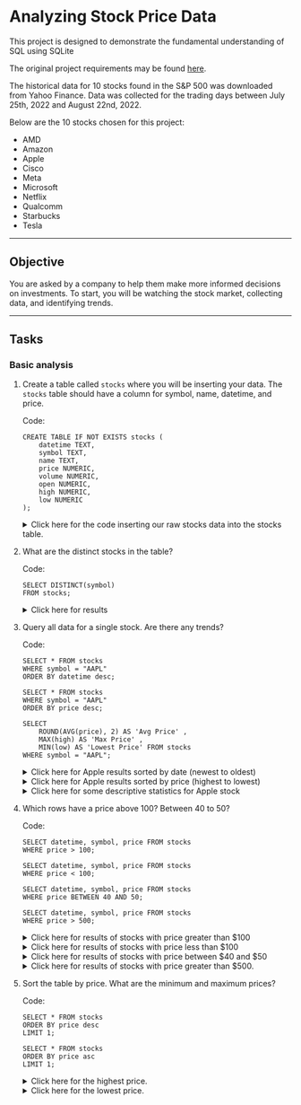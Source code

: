# Analyzing Stock Price Data #

This project is designed to demonstrate the fundamental understanding of SQL using SQLite

The original project requirements may be found [here](https://discuss.codecademy.com/t/data-science-independent-project-1-watching-the-stock-market/419943).

The historical data for 10 stocks found in the S&P 500 was downloaded from Yahoo Finance. Data was collected for the trading days between July 25th, 2022 and August 22nd, 2022.

Below are the 10 stocks chosen for this project:
* AMD
* Amazon
* Apple
* Cisco
* Meta
* Microsoft
* Netflix
* Qualcomm
* Starbucks
* Tesla
-------
## Objective ##

You are asked by a company to help them make more informed decisions on investments. To start, you will be watching the stock market, collecting data, and identifying trends.

-------
## Tasks ##
### Basic analysis ###
1. Create a table called `stocks` where you will be inserting your data. The `stocks` table should have a column for symbol, name, datetime, and price.

    Code: 
    ``` 
    CREATE TABLE IF NOT EXISTS stocks (
        datetime TEXT,
        symbol TEXT,
        name TEXT,
        price NUMERIC,
        volume NUMERIC,
        open NUMERIC,
        high NUMERIC,
        low NUMERIC
    );
    ```
    
    <details> <summary> Click here for the code inserting our raw stocks data into the stocks table.</summary> 
    <p>

    ```
    INSERT INTO stocks
    VALUES (
    '2022-08-22 00:00:00','AAPL','AAPL',167.57,69026810,169.69,169.86,167.14)
    ('2022-08-19 00:00:00','AAPL','AAPL',171.52,70346300,173.03,173.74,171.31),
    ('2022-08-18 00:00:00','AAPL','AAPL',174.15,62290080,173.75,174.9,173.12),
    ('2022-08-17 00:00:00','AAPL','AAPL',174.55,79542040,172.77,176.15,172.57),
    ('2022-08-16 00:00:00','AAPL','AAPL',173.03,56377050,172.78,173.71,171.66),
    ('2022-08-15 00:00:00','AAPL','AAPL',173.19,54091690,171.52,173.39,171.35),
    ('2022-08-12 00:00:00','AAPL','AAPL',172.1,68039380,169.82,172.17,169.4),
    ('2022-08-11 00:00:00','AAPL','AAPL',168.49,57149160,170.06,170.99,168.19),
    ('2022-08-10 00:00:00','AAPL','AAPL',169.24,70170540,167.68,169.34,166.9),
    ('2022-08-09 00:00:00','AAPL','AAPL',164.92,63135500,164.02,165.82,163.25),
    ('2022-08-08 00:00:00','AAPL','AAPL',164.87,60362340,166.37,167.81,164.2),
    ('2022-08-05 00:00:00','AAPL','AAPL',165.35,56696990,163.21,165.85,163),
    ('2022-08-04 00:00:00','AAPL','AAPL',165.81,55474140,166.01,167.19,164.43),
    ('2022-08-03 00:00:00','AAPL','AAPL',166.13,82507490,160.84,166.59,160.75),
    ('2022-08-02 00:00:00','AAPL','AAPL',160.01,59907030,160.1,162.41,159.63),
    ('2022-08-01 00:00:00','AAPL','AAPL',161.51,67829380,161.01,163.59,160.89),
    ('2022-07-29 00:00:00','AAPL','AAPL',162.51,101786900,161.24,163.63,159.5),
    ('2022-07-28 00:00:00','AAPL','AAPL',157.35,81378730,156.98,157.64,154.41),
    ('2022-07-27 00:00:00','AAPL','AAPL',156.79,78620690,152.58,157.33,152.16),
    ('2022-07-26 00:00:00','AAPL','AAPL',151.6,55138690,152.27,153.09,150.8),
    ('2022-07-25 00:00:00','AAPL','AAPL',152.95,53623950,154.01,155.04,152.28),
    ('2022-08-22 00:00:00','SBUX','SBUX',84.95,5915201,85.38,85.55,84.34),
    ('2022-08-19 00:00:00','SBUX','SBUX',86.92,4597726,87.77,87.97,86.55),
    ('2022-08-18 00:00:00','SBUX','SBUX',88.55,3428312,88.03,88.78,87.68),
    ('2022-08-17 00:00:00','SBUX','SBUX',88.35,3831252,88.4,89,87.86),
    ('2022-08-16 00:00:00','SBUX','SBUX',89.4,4580845,88.78,89.93,88.54),
    ('2022-08-15 00:00:00','SBUX','SBUX',89.16,5600991,88.11,89.25,88.01),
    ('2022-08-12 00:00:00','SBUX','SBUX',88.31,5153974,87.31,88.4,87.19),
    ('2022-08-11 00:00:00','SBUX','SBUX',87.27,5595696,86.94,87.55,86.5),
    ('2022-08-10 00:00:00','SBUX','SBUX',86.49,5072324,86.5,86.9,86.09),
    ('2022-08-09 00:00:00','SBUX','SBUX',84.84,3498395,85.74,85.83,84.46),
    ('2022-08-08 00:00:00','SBUX','SBUX',85.72,4885102,86.15,86.86,85.42),
    ('2022-08-05 00:00:00','SBUX','SBUX',85.73,4835081,85.76,86.15,84.92),
    ('2022-08-04 00:00:00','SBUX','SBUX',86.88,7086693,87.21,88.28,86.57),
    ('2022-08-03 00:00:00','SBUX','SBUX',87.27,12915670,86.01,87.97,83.91),
    ('2022-08-02 00:00:00','SBUX','SBUX',83.71,7254737,84.7,85.14,83.62),
    ('2022-08-01 00:00:00','SBUX','SBUX',84.91,7313697,84.19,85.59,84.03),
    ('2022-07-29 00:00:00','SBUX','SBUX',84.78,5802700,84.6,84.98,83.93),
    ('2022-07-28 00:00:00','SBUX','SBUX',84.67,5594602,83.19,84.89,82.82),
    ('2022-07-27 00:00:00','SBUX','SBUX',82.96,6372575,81.23,83.41,81.12),
    ('2022-07-26 00:00:00','SBUX','SBUX',80.31,6587009,81.22,81.42,80),
    ('2022-07-25 00:00:00','SBUX','SBUX',81.5,5861107,83.59,83.7,81.04),
    ('2022-08-22 00:00:00','MSFT','MSFT',277.75,25061070,282.08,282.46,277.22),
    ('2022-08-19 00:00:00','MSFT','MSFT',286.15,20570030,288.9,289.25,285.56),
    ('2022-08-18 00:00:00','MSFT','MSFT',290.17,17186190,290.19,291.91,289.08),
    ('2022-08-17 00:00:00','MSFT','MSFT',291.32,18253360,289.74,293.35,289.47),
    ('2022-08-16 00:00:00','MSFT','MSFT',292.71,18102880,291.99,294.04,290.42),
    ('2022-08-15 00:00:00','MSFT','MSFT',293.47,18085650,291,294.18,290.11),
    ('2022-08-12 00:00:00','MSFT','MSFT',291.91,22619680,288.48,291.91,286.94),
    ('2022-08-11 00:00:00','MSFT','MSFT',287.02,20065940,290.85,291.21,286.51),
    ('2022-08-10 00:00:00','MSFT','MSFT',289.16,24687850,288.17,289.81,286.94),
    ('2022-08-09 00:00:00','MSFT','MSFT',282.3,23405240,279.64,283.08,277.61),
    ('2022-08-08 00:00:00','MSFT','MSFT',280.32,18757820,284.05,285.92,279.32),
    ('2022-08-05 00:00:00','MSFT','MSFT',282.91,16774610,279.15,283.65,278.68),
    ('2022-08-04 00:00:00','MSFT','MSFT',283.65,18098670,281.8,283.8,280.17),
    ('2022-08-03 00:00:00','MSFT','MSFT',282.47,23518870,276.76,283.5,276.61),
    ('2022-08-02 00:00:00','MSFT','MSFT',274.82,22754180,276,277.89,272.38),
    ('2022-08-01 00:00:00','MSFT','MSFT',278.01,21539580,277.82,281.28,275.84),
    ('2022-07-29 00:00:00','MSFT','MSFT',280.74,32152750,277.7,282,276.63),
    ('2022-07-28 00:00:00','MSFT','MSFT',276.41,33459330,269.75,277.84,267.87),
    ('2022-07-27 00:00:00','MSFT','MSFT',268.74,45994050,261.16,270.05,258.85),
    ('2022-07-26 00:00:00','MSFT','MSFT',251.9,39347960,259.86,259.88,249.57),
    ('2022-07-25 00:00:00','MSFT','MSFT',258.83,21056000,261,261.5,256.81),
    ('2022-08-22 00:00:00','CSCO','CSCO',47.71,20534050,48.47,48.5,47.52),
    ('2022-08-19 00:00:00','CSCO','CSCO',48.7,23130410,49.01,49.46,48.54),
    ('2022-08-18 00:00:00','CSCO','CSCO',49.37,39999940,49.8,50,49.11),
    ('2022-08-17 00:00:00','CSCO','CSCO',46.66,27975610,46.36,47.1,46.23),
    ('2022-08-16 00:00:00','CSCO','CSCO',46.77,21153700,46.57,47.01,46.44),
    ('2022-08-15 00:00:00','CSCO','CSCO',46.59,15456070,46.39,46.62,46.03),
    ('2022-08-12 00:00:00','CSCO','CSCO',46.61,16967590,46.09,46.61,45.97),
    ('2022-08-11 00:00:00','CSCO','CSCO',45.9,15849320,46.11,46.43,45.77),
    ('2022-08-10 00:00:00','CSCO','CSCO',46.02,18935430,45.71,46.06,45.43),
    ('2022-08-09 00:00:00','CSCO','CSCO',44.92,12826330,45.15,45.18,44.72),
    ('2022-08-08 00:00:00','CSCO','CSCO',45.02,15466670,45.49,45.52,44.86),
    ('2022-08-05 00:00:00','CSCO','CSCO',45.01,19533920,44.91,45.07,44.54),
    ('2022-08-04 00:00:00','CSCO','CSCO',45.38,15249320,45.9,45.93,45.01),
    ('2022-08-03 00:00:00','CSCO','CSCO',45.71,14943770,44.9,45.82,44.79),
    ('2022-08-02 00:00:00','CSCO','CSCO',44.92,15005410,45.52,45.7,44.9),
    ('2022-08-01 00:00:00','CSCO','CSCO',45.28,14153360,45.06,45.43,44.76),
    ('2022-07-29 00:00:00','CSCO','CSCO',45.37,23701680,45.11,45.49,44.83),
    ('2022-07-28 00:00:00','CSCO','CSCO',45.62,17576190,44.88,45.87,44.71),
    ('2022-07-27 00:00:00','CSCO','CSCO',44.64,22348960,44.19,44.79,43.83),
    ('2022-07-26 00:00:00','CSCO','CSCO',43.83,19513030,44.37,44.54,43.75),
    ('2022-07-25 00:00:00','CSCO','CSCO',44.34,12954740,44.66,44.66,44.11),
    ('2022-08-22 00:00:00','QCOM','QCOM',141.61,6736816,145.3,145.81,141.1),
    ('2022-08-19 00:00:00','QCOM','QCOM',147.6,5400320,149.29,150.38,146.9),
    ('2022-08-18 00:00:00','QCOM','QCOM',151.38,7808233,148.07,152.91,147.76),
    ('2022-08-17 00:00:00','QCOM','QCOM',148.53,5169594,148.23,149.63,146.36),
    ('2022-08-16 00:00:00','QCOM','QCOM',150.03,5270822,151.45,152.49,148.85),
    ('2022-08-15 00:00:00','QCOM','QCOM',152.13,4502857,150.32,152.7,148.4),
    ('2022-08-12 00:00:00','QCOM','QCOM',151.29,4967492,148,151.47,147.18),
    ('2022-08-11 00:00:00','QCOM','QCOM',147.83,6243214,148.31,151.64,147.02),
    ('2022-08-10 00:00:00','QCOM','QCOM',146.99,6839997,145.85,147.18,143.69),
    ('2022-08-09 00:00:00','QCOM','QCOM',142.51,6770803,145.59,146.5,141.31),
    ('2022-08-08 00:00:00','QCOM','QCOM',147.81,5564307,149.81,151.19,146.55),
    ('2022-08-05 00:00:00','QCOM','QCOM',150.21,5041315,148.57,151.28,147.67),
    ('2022-08-04 00:00:00','QCOM','QCOM',151.01,6254693,148.68,151.16,147.71),
    ('2022-08-03 00:00:00','QCOM','QCOM',149.16,6890200,147.66,150.34,146.59),
    ('2022-08-02 00:00:00','QCOM','QCOM',147.03,5946415,145.69,149.4,144.84),
    ('2022-08-01 00:00:00','QCOM','QCOM',147.43,7611417,144.31,149.46,144.07),
    ('2022-07-29 00:00:00','QCOM','QCOM',145.06,11749400,144.6,145.31,140.67),
    ('2022-07-28 00:00:00','QCOM','QCOM',146.45,17050980,149.78,149.99,143),
    ('2022-07-27 00:00:00','QCOM','QCOM',153.42,12863030,151.53,154.8,150.55),
    ('2022-07-26 00:00:00','QCOM','QCOM',149.97,5941787,152.62,152.7,149.81),
    ('2022-07-25 00:00:00','QCOM','QCOM',153.25,4928925,152.8,154.04,151.67),
    ('2022-08-22 00:00:00','META','META',163.05,19499710,165.49,165.49,162.26),
    ('2022-08-19 00:00:00','META','META',167.96,26240800,170.2,172.32,167.05),
    ('2022-08-18 00:00:00','META','META',174.66,18844450,174.34,175.76,171.86),
    ('2022-08-17 00:00:00','META','META',174.85,20118130,176.76,178.14,174.17),
    ('2022-08-16 00:00:00','META','META',179.47,21156710,179.44,180.99,177.04),
    ('2022-08-15 00:00:00','META','META',180.89,15878670,178.96,181.44,178.2),
    ('2022-08-12 00:00:00','META','META',180.5,21274050,180.81,181.46,178.91),
    ('2022-08-11 00:00:00','META','META',177.49,24079060,179.71,183.1,176.37),
    ('2022-08-10 00:00:00','META','META',178.34,30262130,175.99,180.48,173.95),
    ('2022-08-09 00:00:00','META','META',168.53,18655060,168.95,169.53,166.6),
    ('2022-08-08 00:00:00','META','META',170.25,27299110,168,177.51,167.13),
    ('2022-08-05 00:00:00','META','META',167.11,25832700,166.99,171.61,165.8),
    ('2022-08-04 00:00:00','META','META',170.57,23938210,168.3,172.15,166.8),
    ('2022-08-03 00:00:00','META','META',168.8,31717530,162.69,169.54,161.57),
    ('2022-08-02 00:00:00','META','META',160.19,27374520,158.31,162.24,158.01),
    ('2022-08-01 00:00:00','META','META',159.93,40596700,157.25,165.19,155.23),
    ('2022-07-29 00:00:00','META','META',159.1,42065400,157.69,160.14,155.17),
    ('2022-07-28 00:00:00','META','META',160.72,73214330,161.06,161.51,154.85),
    ('2022-07-27 00:00:00','META','META',169.58,43846560,162.59,170.87,162.02),
    ('2022-07-26 00:00:00','META','META',159.15,28468420,165.94,166,157.95),
    ('2022-07-25 00:00:00','META','META',166.65,26166330,169,170.57,164.81),
    ('2022-08-22 00:00:00','AMZN','AMZN',133.22,50461500,135.72,136.32,132.85),
    ('2022-08-19 00:00:00','AMZN','AMZN',138.23,47792840,140.47,141.11,137.91),
    ('2022-08-18 00:00:00','AMZN','AMZN',142.3,37458740,141.32,142.77,140.38),
    ('2022-08-17 00:00:00','AMZN','AMZN',142.1,48149780,142.69,143.38,140.78),
    ('2022-08-16 00:00:00','AMZN','AMZN',144.78,59102860,143.91,146.57,142),
    ('2022-08-15 00:00:00','AMZN','AMZN',143.18,39014580,142.8,143.76,141.49),
    ('2022-08-12 00:00:00','AMZN','AMZN',143.55,47643480,142.05,143.57,140.12),
    ('2022-08-11 00:00:00','AMZN','AMZN',140.64,44867340,143.86,144.49,139.76),
    ('2022-08-10 00:00:00','AMZN','AMZN',142.69,54773820,142.9,144.6,141.01),
    ('2022-08-09 00:00:00','AMZN','AMZN',137.83,40434720,138.05,138.95,136.21),
    ('2022-08-08 00:00:00','AMZN','AMZN',139.41,52303480,142.05,144.23,138.29),
    ('2022-08-05 00:00:00','AMZN','AMZN',140.8,50686870,140.1,142.86,139.6),
    ('2022-08-04 00:00:00','AMZN','AMZN',142.57,70585020,140.58,143.56,139.55),
    ('2022-08-03 00:00:00','AMZN','AMZN',139.52,71827780,136.21,140.49,136.05),
    ('2022-08-02 00:00:00','AMZN','AMZN',134.16,61922430,134.72,137.44,134.09),
    ('2022-08-01 00:00:00','AMZN','AMZN',135.39,76846910,134.96,138.83,133.51),
    ('2022-07-29 00:00:00','AMZN','AMZN',134.95,148892900,134.9,137.65,132.41),
    ('2022-07-28 00:00:00','AMZN','AMZN',122.28,82245540,121.57,122.84,118.08),
    ('2022-07-27 00:00:00','AMZN','AMZN',120.97,61582020,117.31,121.9,117.16),
    ('2022-07-26 00:00:00','AMZN','AMZN',114.81,67075060,115.79,118.15,114.53),
    ('2022-07-25 00:00:00','AMZN','AMZN',121.14,50221260,122.7,123.64,120.03),
    ('2022-08-22 00:00:00','TSLA','TSLA',869.74,18614450,875.74,877.2,858.89),
    ('2022-08-19 00:00:00','TSLA','TSLA',890,20465130,897,901.08,877.5),
    ('2022-08-18 00:00:00','TSLA','TSLA',908.61,15833510,918,919.5,905.56),
    ('2022-08-17 00:00:00','TSLA','TSLA',911.99,22921990,910.19,928.97,900.1),
    ('2022-08-16 00:00:00','TSLA','TSLA',919.69,29378770,935,944,908.65),
    ('2022-08-15 00:00:00','TSLA','TSLA',927.96,29786390,905.36,939.4,903.69),
    ('2022-08-12 00:00:00','TSLA','TSLA',900.09,26552430,868.25,900.48,855.1),
    ('2022-08-11 00:00:00','TSLA','TSLA',859.89,23385020,889.54,894.71,857.5),
    ('2022-08-10 00:00:00','TSLA','TSLA',883.07,31639620,891.2,892.53,850.11),
    ('2022-08-09 00:00:00','TSLA','TSLA',850,28748230,870.88,877.19,838.06),
    ('2022-08-08 00:00:00','TSLA','TSLA',871.27,33121760,885,915.6,867.26),
    ('2022-08-05 00:00:00','TSLA','TSLA',864.51,37724300,908.01,913.82,856.63),
    ('2022-08-04 00:00:00','TSLA','TSLA',925.9,24085440,933,940.82,915),
    ('2022-08-03 00:00:00','TSLA','TSLA',922.19,26697040,915,928.65,903.45),
    ('2022-08-02 00:00:00','TSLA','TSLA',901.76,31859160,882.01,923.5,878),
    ('2022-08-01 00:00:00','TSLA','TSLA',891.83,39014300,903.83,935.63,885),
    ('2022-07-29 00:00:00','TSLA','TSLA',891.45,31770960,842.1,894.96,837.3),
    ('2022-07-28 00:00:00','TSLA','TSLA',842.7,28241000,840.2,849.9,818.4),
    ('2022-07-27 00:00:00','TSLA','TSLA',824.46,29370000,791.43,827.78,785.37),
    ('2022-07-26 00:00:00','TSLA','TSLA',776.58,22273590,799.54,801.93,768.79),
    ('2022-07-25 00:00:00','TSLA','TSLA',805.3,21357840,816.65,822.44,802.2),
    ('2022-08-22 00:00:00','AMD','AMD',92.84,61837280,94.4,95.02,92.36),
    ('2022-08-19 00:00:00','AMD','AMD',95.95,67221690,98.67,99.25,94.59),
    ('2022-08-18 00:00:00','AMD','AMD',100.44,76059520,97.74,101.07,96.73),
    ('2022-08-17 00:00:00','AMD','AMD',98.27,63735580,99.26,99.64,96.73),
    ('2022-08-16 00:00:00','AMD','AMD',100.2,60220670,100.84,101.45,98.32),
    ('2022-08-15 00:00:00','AMD','AMD',101.01,61327140,100.51,101.85,99.8),
    ('2022-08-12 00:00:00','AMD','AMD',100.83,72316350,99.2,101.4,98.48),
    ('2022-08-11 00:00:00','AMD','AMD',98.12,77516860,99.93,102.37,98),
    ('2022-08-10 00:00:00','AMD','AMD',99.05,83416120,98.45,99.35,95.61),
    ('2022-08-09 00:00:00','AMD','AMD',95.54,89473660,97.95,98.05,93.67),
    ('2022-08-08 00:00:00','AMD','AMD',100.07,92692590,100.06,101.8,97.99),
    ('2022-08-05 00:00:00','AMD','AMD',102.31,93859880,101.05,103.86,100.98),
    ('2022-08-04 00:00:00','AMD','AMD',103.91,125855800,97.5,104.59,97.26),
    ('2022-08-03 00:00:00','AMD','AMD',98.09,131142000,94.83,98.77,93.62),
    ('2022-08-02 00:00:00','AMD','AMD',99.29,116734100,95.71,100.92,95.36),
    ('2022-08-01 00:00:00','AMD','AMD',96.78,96477500,95.59,98.39,93.96),
    ('2022-07-29 00:00:00','AMD','AMD',94.47,76630710,90.7,94.81,90.56),
    ('2022-07-28 00:00:00','AMD','AMD',91.67,79009190,90.42,92.22,88.59),
    ('2022-07-27 00:00:00','AMD','AMD',89.82,78301560,86.94,90.62,86.29),
    ('2022-07-26 00:00:00','AMD','AMD',85.25,69180370,87,87.75,84.71),
    ('2022-07-25 00:00:00','AMD','AMD',87.54,70083010,86.57,87.6,85.12),
    ('2022-08-22 00:00:00','NFLX','NFLX',226.54,8630094,232.55,233.48,224.59),
    ('2022-08-19 00:00:00','NFLX','NFLX',241.16,7504707,240.95,243.29,235.68),
    ('2022-08-18 00:00:00','NFLX','NFLX',245.17,5280387,241.96,246.48,239.28),
    ('2022-08-17 00:00:00','NFLX','NFLX',241.15,5627224,241.18,244.24,237.56),
    ('2022-08-16 00:00:00','NFLX','NFLX',245.69,5136806,247.16,249.29,244.03),
    ('2022-08-15 00:00:00','NFLX','NFLX',249.11,6527391,248.11,251.99,247.51),
    ('2022-08-12 00:00:00','NFLX','NFLX',249.3,6098531,244.81,249.41,243.76),
    ('2022-08-11 00:00:00','NFLX','NFLX',242.7,8780062,244.68,251.62,241.51),
    ('2022-08-10 00:00:00','NFLX','NFLX',244.11,9254760,236.99,244.54,236.6),
    ('2022-08-09 00:00:00','NFLX','NFLX',229.94,6181194,231.62,232.2,224.65),
    ('2022-08-08 00:00:00','NFLX','NFLX',233.49,10997410,227.49,241.96,226.41),
    ('2022-08-05 00:00:00','NFLX','NFLX',226.78,5539733,225.3,228.62,222.87),
    ('2022-08-04 00:00:00','NFLX','NFLX',229.91,7142741,227.68,232.07,225.05),
    ('2022-08-03 00:00:00','NFLX','NFLX',226.73,6400701,224.79,228.1,222.42),
    ('2022-08-02 00:00:00','NFLX','NFLX',221.42,6361327,222.76,228.2,220.88),
    ('2022-08-01 00:00:00','NFLX','NFLX',226.21,5525044,223.1,228.39,221),
    ('2022-07-29 00:00:00','NFLX','NFLX',224.9,9064937,223.29,230.75,222.4),
    ('2022-07-28 00:00:00','NFLX','NFLX',226.02,8972738,224.6,228.1,219.67),
    ('2022-07-27 00:00:00','NFLX','NFLX',226.75,10508390,216.48,227.78,214.58),
    ('2022-07-26 00:00:00','NFLX','NFLX',213.91,9508532,216.66,219.39,211.64),
    ('2022-07-25 00:00:00','NFLX','NFLX',218.51,10935250,221.31,225.23,216.35);
    ```
    

    </p>
    </details>
    
2. What are the distinct stocks in the table?
    
    Code:
    ```
    SELECT DISTINCT(symbol)
    FROM stocks;
    ```

    <details> <summary> Click here for results</summary> 
    <p>

    ### There are 10 distinct stocks we've inserted into our table. ###

    |symbol|
    |---|
    |AAPL|
    |SBUX|
    |MSFT|
    |CSCO|
    |QCOM|
    |META|
    |AMZN|
    |TSLA|
    |AMD|
    |NFLX|

    </p>
    </details>

3. Query all data for a single stock. Are there any trends?

    Code:
    ```
    SELECT * FROM stocks
    WHERE symbol = "AAPL"
    ORDER BY datetime desc;

    SELECT * FROM stocks
    WHERE symbol = "AAPL"
    ORDER BY price desc;

    SELECT 
        ROUND(AVG(price), 2) AS 'Avg Price' ,
        MAX(high) AS 'Max Price' , 
        MIN(low) AS 'Lowest Price' FROM stocks
    WHERE symbol = "AAPL";
    ```

    <details> <summary> Click here for Apple results sorted by date (newest to oldest)</summary> 
    <p>

    ### Apple stock is trending steadily upwards in price from July 25th through August 22nd. ###

    datetime|	symbol|	name|	price|	volume|	open|	high|	low
    ---|	---|	---|	---|	---|	---|	---|	---
    2022-08-22 00:00:00 |	AAPL|	AAPL|	167.57|	69026810|	169.69|	169.86|	167.14
    2022-08-19 00:00:00 |	AAPL|	AAPL|	171.52|	70346300|	173.03|	173.74|	171.31
    2022-08-18 00:00:00 |	AAPL|	AAPL|	174.15|	62290080|	173.75|	174.9|	173.12
    2022-08-17 00:00:00 |	AAPL|	AAPL|	174.55|	79542040|	172.77|	176.15|	172.57
    2022-08-16 00:00:00 |	AAPL|	AAPL|	173.03|	56377050|	172.78|	173.71|	171.66
    2022-08-15 00:00:00 |	AAPL|	AAPL|	173.19|	54091690|	171.52|	173.39|	171.35
    2022-08-12 00:00:00 |	AAPL|	AAPL|	172.1|	68039380|	169.82|	172.17|	169.4
    2022-08-11 00:00:00 |	AAPL|	AAPL|	168.49|	57149160|	170.06|	170.99|	168.19
    2022-08-10 00:00:00 |	AAPL|	AAPL|	169.24|	70170540|	167.68|	169.34|	166.9
    2022-08-09 00:00:00 |	AAPL|	AAPL|	164.92|	63135500|	164.02|	165.82|	163.25
    2022-08-08 00:00:00 |	AAPL|	AAPL|	164.87|	60362340|	166.37|	167.81|	164.2
    2022-08-05 00:00:00 |	AAPL|	AAPL|	165.35|	56696990|	163.21|	165.85|	163
    2022-08-04 00:00:00 |	AAPL|	AAPL|	165.81|	55474140|	166.01|	167.19|	164.43
    2022-08-03 00:00:00 |	AAPL|	AAPL|	166.13|	82507490|	160.84|	166.59|	160.75
    2022-08-02 00:00:00 |	AAPL|	AAPL|	160.01|	59907030|	160.1|	162.41|	159.63
    2022-08-01 00:00:00 |	AAPL|	AAPL|	161.51|	67829380|	161.01|	163.59|	160.89
    2022-07-29 00:00:00 |	AAPL|	AAPL|	162.51|	101786900|	161.24|	163.63|	159.5
    2022-07-28 00:00:00 |	AAPL|	AAPL|	157.35|	81378730|	156.98|	157.64|	154.41
    2022-07-27 00:00:00 |	AAPL|	AAPL|	156.79|	78620690|	152.58|	157.33|	152.16
    2022-07-26 00:00:00 |	AAPL|	AAPL|	151.6|	55138690|	152.27|	153.09|	150.8
    2022-07-25 00:00:00 |	AAPL|	AAPL|	152.95|	53623950|	154.01|	155.04|	152.28


    </p>
    </details>

    <details> <summary> Click here for Apple results sorted by price (highest to lowest)</summary> 
    <p>

    ### Sorted by price, we can see the highest price of $174.55 occurred on August 17th and the lowest price of $151.60 occurred on July 26th. ###

    datetime|	symbol|	name|	price|	volume|	open|	high|	low
    ---|	---|	---|	---|	---|	---|	---|	---
    2022-08-17 00:00:00 |	AAPL|	AAPL|	174.55|	79542040|	172.77|	176.15|	172.57
    2022-08-18 00:00:00 |	AAPL|	AAPL|	174.15|	62290080|	173.75|	174.9|	173.12
    2022-08-15 00:00:00 |	AAPL|	AAPL|	173.19|	54091690|	171.52|	173.39|	171.35
    2022-08-16 00:00:00 |	AAPL|	AAPL|	173.03|	56377050|	172.78|	173.71|	171.66
    2022-08-12 00:00:00 |	AAPL|	AAPL|	172.1|	68039380|	169.82|	172.17|	169.4
    2022-08-19 00:00:00 |	AAPL|	AAPL|	171.52|	70346300|	173.03|	173.74|	171.31
    2022-08-10 00:00:00 |	AAPL|	AAPL|	169.24|	70170540|	167.68|	169.34|	166.9
    2022-08-11 00:00:00 |	AAPL|	AAPL|	168.49|	57149160|	170.06|	170.99|	168.19
    2022-08-22 00:00:00 |	AAPL|	AAPL|	167.57|	69026810|	169.69|	169.86|	167.14
    2022-08-03 00:00:00 |	AAPL|	AAPL|	166.13|	82507490|	160.84|	166.59|	160.75
    2022-08-04 00:00:00 |	AAPL|	AAPL|	165.81|	55474140|	166.01|	167.19|	164.43
    2022-08-05 00:00:00 |	AAPL|	AAPL|	165.35|	56696990|	163.21|	165.85|	163
    2022-08-09 00:00:00 |	AAPL|	AAPL|	164.92|	63135500|	164.02|	165.82|	163.25
    2022-08-08 00:00:00 |	AAPL|	AAPL|	164.87|	60362340|	166.37|	167.81|	164.2
    2022-07-29 00:00:00 |	AAPL|	AAPL|	162.51|	101786900|	161.24|	163.63|	159.5
    2022-08-01 00:00:00 |	AAPL|	AAPL|	161.51|	67829380|	161.01|	163.59|	160.89
    2022-08-02 00:00:00 |	AAPL|	AAPL|	160.01|	59907030|	160.1|	162.41|	159.63
    2022-07-28 00:00:00 |	AAPL|	AAPL|	157.35|	81378730|	156.98|	157.64|	154.41
    2022-07-27 00:00:00 |	AAPL|	AAPL|	156.79|	78620690|	152.58|	157.33|	152.16
    2022-07-25 00:00:00 |	AAPL|	AAPL|	152.95|	53623950|	154.01|	155.04|	152.28
    2022-07-26 00:00:00 |	AAPL|	AAPL|	151.6|	55138690|	152.27|	153.09|	150.8

    </p>
    </details>

    <details> <summary> Click here for some descriptive statistics for Apple stock </summary> 
    <p>

    ### From July 25th through August 22nd, the average stock price was $165.41. The Maximum price during a trade day was 176.15. The Minimum price during a trade day was $150.80. ###

    Avg Price|	Max Price|	Lowest Price
    ---|---|---
    165.41 | 176.15 | 150.8
    

    </p>
    </details>

4. Which rows have a price above 100? Between 40 to 50?

    Code:
    ```
    SELECT datetime, symbol, price FROM stocks
    WHERE price > 100;

    SELECT datetime, symbol, price FROM stocks
    WHERE price < 100;

    SELECT datetime, symbol, price FROM stocks
    WHERE price BETWEEN 40 AND 50;

    SELECT datetime, symbol, price FROM stocks
    WHERE price > 500;
    ```

    <details> <summary> Click here for results of stocks with price greater than $100 </summary> 
    <p>

    ### All stocks except Starbucks, Cisco, and AMD had stock prices greater than $100. ###

    datetime|		symbol|	price
    ---|	---|	------
    2022-08-22 00:00:00	 | 	AAPL | 	167.57
    2022-08-19 00:00:00	 | 	AAPL | 	171.52
    2022-08-18 00:00:00	 | 	AAPL | 	174.15
    2022-08-17 00:00:00	 | 	AAPL | 	174.55
    2022-08-16 00:00:00	 | 	AAPL | 	173.03
    2022-08-15 00:00:00	 | 	AAPL | 	173.19
    2022-08-12 00:00:00	 | 	AAPL | 	172.1
    2022-08-11 00:00:00	 | 	AAPL | 	168.49
    2022-08-10 00:00:00	 | 	AAPL | 	169.24
    2022-08-09 00:00:00	 | 	AAPL | 	164.92
    2022-08-08 00:00:00	 | 	AAPL | 	164.87
    2022-08-05 00:00:00	 | 	AAPL | 	165.35
    2022-08-04 00:00:00	 | 	AAPL | 	165.81
    2022-08-03 00:00:00	 | 	AAPL | 	166.13
    2022-08-02 00:00:00	 | 	AAPL | 	160.01
    2022-08-01 00:00:00	 | 	AAPL | 	161.51
    2022-07-29 00:00:00	 | 	AAPL | 	162.51
    2022-07-28 00:00:00	 | 	AAPL | 	157.35
    2022-07-27 00:00:00	 | 	AAPL | 	156.79
    2022-07-26 00:00:00	 | 	AAPL | 	151.6
    2022-07-25 00:00:00	 | 	AAPL | 	152.95
    2022-08-22 00:00:00	 | 	MSFT | 	277.75
    2022-08-19 00:00:00	 | 	MSFT | 	286.15
    2022-08-18 00:00:00	 | 	MSFT | 	290.17
    2022-08-17 00:00:00	 | 	MSFT | 	291.32
    2022-08-16 00:00:00	 | 	MSFT | 	292.71
    2022-08-15 00:00:00	 | 	MSFT | 	293.47
    2022-08-12 00:00:00	 | 	MSFT | 	291.91
    2022-08-11 00:00:00	 | 	MSFT | 	287.02
    2022-08-10 00:00:00	 | 	MSFT | 	289.16
    2022-08-09 00:00:00	 | 	MSFT | 	282.3
    2022-08-08 00:00:00	 | 	MSFT | 	280.32
    2022-08-05 00:00:00	 | 	MSFT | 	282.91
    2022-08-04 00:00:00	 | 	MSFT | 	283.65
    2022-08-03 00:00:00	 | 	MSFT | 	282.47
    2022-08-02 00:00:00	 | 	MSFT | 	274.82
    2022-08-01 00:00:00	 | 	MSFT | 	278.01
    2022-07-29 00:00:00	 | 	MSFT | 	280.74
    2022-07-28 00:00:00	 | 	MSFT | 	276.41
    2022-07-27 00:00:00	 | 	MSFT | 	268.74
    2022-07-26 00:00:00	 | 	MSFT | 	251.9
    2022-07-25 00:00:00	 | 	MSFT | 	258.83
    2022-08-22 00:00:00	 | 	QCOM | 	141.61
    2022-08-19 00:00:00	 | 	QCOM | 	147.6
    2022-08-18 00:00:00	 | 	QCOM | 	151.38
    2022-08-17 00:00:00	 | 	QCOM | 	148.53
    2022-08-16 00:00:00	 | 	QCOM | 	150.03
    2022-08-15 00:00:00	 | 	QCOM | 	152.13
    2022-08-12 00:00:00	 | 	QCOM | 	151.29
    2022-08-11 00:00:00	 | 	QCOM | 	147.83
    2022-08-10 00:00:00	 | 	QCOM | 	146.99
    2022-08-09 00:00:00	 | 	QCOM | 	142.51
    2022-08-08 00:00:00	 | 	QCOM | 	147.81
    2022-08-05 00:00:00	 | 	QCOM | 	150.21
    2022-08-04 00:00:00	 | 	QCOM | 	151.01
    2022-08-03 00:00:00	 | 	QCOM | 	149.16
    2022-08-02 00:00:00	 | 	QCOM | 	147.03
    2022-08-01 00:00:00	 | 	QCOM | 	147.43
    2022-07-29 00:00:00	 | 	QCOM | 	145.06
    2022-07-28 00:00:00	 | 	QCOM | 	146.45
    2022-07-27 00:00:00	 | 	QCOM | 	153.42
    2022-07-26 00:00:00	 | 	QCOM | 	149.97
    2022-07-25 00:00:00	 | 	QCOM | 	153.25
    2022-08-22 00:00:00	 | 	META | 	163.05
    2022-08-19 00:00:00	 | 	META | 	167.96
    2022-08-18 00:00:00	 | 	META | 	174.66
    2022-08-17 00:00:00	 | 	META | 	174.85
    2022-08-16 00:00:00	 | 	META | 	179.47
    2022-08-15 00:00:00	 | 	META | 	180.89
    2022-08-12 00:00:00	 | 	META | 	180.5
    2022-08-11 00:00:00	 | 	META | 	177.49
    2022-08-10 00:00:00	 | 	META | 	178.34
    2022-08-09 00:00:00	 | 	META | 	168.53
    2022-08-08 00:00:00	 | 	META | 	170.25
    2022-08-05 00:00:00	 | 	META | 	167.11
    2022-08-04 00:00:00	 | 	META | 	170.57
    2022-08-03 00:00:00	 | 	META | 	168.8
    2022-08-02 00:00:00	 | 	META | 	160.19
    2022-08-01 00:00:00	 | 	META | 	159.93
    2022-07-29 00:00:00	 | 	META | 	159.1
    2022-07-28 00:00:00	 | 	META | 	160.72
    2022-07-27 00:00:00	 | 	META | 	169.58
    2022-07-26 00:00:00	 | 	META | 	159.15
    2022-07-25 00:00:00	 | 	META | 	166.65
    2022-08-22 00:00:00	 | 	AMZN | 	133.22
    2022-08-19 00:00:00	 | 	AMZN | 	138.23
    2022-08-18 00:00:00	 | 	AMZN | 	142.3
    2022-08-17 00:00:00	 | 	AMZN | 	142.1
    2022-08-16 00:00:00	 | 	AMZN | 	144.78
    2022-08-15 00:00:00	 | 	AMZN | 	143.18
    2022-08-12 00:00:00	 | 	AMZN | 	143.55
    2022-08-11 00:00:00	 | 	AMZN | 	140.64
    2022-08-10 00:00:00	 | 	AMZN | 	142.69
    2022-08-09 00:00:00	 | 	AMZN | 	137.83
    2022-08-08 00:00:00	 | 	AMZN | 	139.41
    2022-08-05 00:00:00	 | 	AMZN | 	140.8
    2022-08-04 00:00:00	 | 	AMZN | 	142.57
    2022-08-03 00:00:00	 | 	AMZN | 	139.52
    2022-08-02 00:00:00	 | 	AMZN | 	134.16
    2022-08-01 00:00:00	 | 	AMZN | 	135.39
    2022-07-29 00:00:00	 | 	AMZN | 	134.95
    2022-07-28 00:00:00	 | 	AMZN | 	122.28
    2022-07-27 00:00:00	 | 	AMZN | 	120.97
    2022-07-26 00:00:00	 | 	AMZN | 	114.81
    2022-07-25 00:00:00	 | 	AMZN | 	121.14
    2022-08-22 00:00:00	 | 	TSLA | 	869.74
    2022-08-19 00:00:00	 | 	TSLA | 	890
    2022-08-18 00:00:00	 | 	TSLA | 	908.61
    2022-08-17 00:00:00	 | 	TSLA | 	911.99
    2022-08-16 00:00:00	 | 	TSLA | 	919.69
    2022-08-15 00:00:00	 | 	TSLA | 	927.96
    2022-08-12 00:00:00	 | 	TSLA | 	900.09
    2022-08-11 00:00:00	 | 	TSLA | 	859.89
    2022-08-10 00:00:00	 | 	TSLA | 	883.07
    2022-08-09 00:00:00	 | 	TSLA | 	850
    2022-08-08 00:00:00	 | 	TSLA | 	871.27
    2022-08-05 00:00:00	 | 	TSLA | 	864.51
    2022-08-04 00:00:00	 | 	TSLA | 	925.9
    2022-08-03 00:00:00	 | 	TSLA | 	922.19
    2022-08-02 00:00:00	 | 	TSLA | 	901.76
    2022-08-01 00:00:00	 | 	TSLA | 	891.83
    2022-07-29 00:00:00	 | 	TSLA | 	891.45
    2022-07-28 00:00:00	 | 	TSLA | 	842.7
    2022-07-27 00:00:00	 | 	TSLA | 	824.46
    2022-07-26 00:00:00	 | 	TSLA | 	776.58
    2022-07-25 00:00:00	 | 	TSLA | 	805.3
    2022-08-18 00:00:00	 | 	AMD | 	100.44
    2022-08-16 00:00:00	 | 	AMD | 	100.2
    2022-08-15 00:00:00	 | 	AMD | 	101.01
    2022-08-12 00:00:00	 | 	AMD | 	100.83
    2022-08-08 00:00:00	 | 	AMD | 	100.07
    2022-08-05 00:00:00	 | 	AMD | 	102.31
    2022-08-04 00:00:00	 | 	AMD | 	103.91
    2022-08-22 00:00:00	 | 	NFLX | 	226.54
    2022-08-19 00:00:00	 | 	NFLX | 	241.16
    2022-08-18 00:00:00	 | 	NFLX | 	245.17
    2022-08-17 00:00:00	 | 	NFLX | 	241.15
    2022-08-16 00:00:00	 | 	NFLX | 	245.69
    2022-08-15 00:00:00	 | 	NFLX | 	249.11
    2022-08-12 00:00:00	 | 	NFLX | 	249.3
    2022-08-11 00:00:00	 | 	NFLX | 	242.7
    2022-08-10 00:00:00	 | 	NFLX | 	244.11
    2022-08-09 00:00:00	 | 	NFLX | 	229.94
    2022-08-08 00:00:00	 | 	NFLX | 	233.49
    2022-08-05 00:00:00	 | 	NFLX | 	226.78
    2022-08-04 00:00:00	 | 	NFLX | 	229.91
    2022-08-03 00:00:00	 | 	NFLX | 	226.73
    2022-08-02 00:00:00	 | 	NFLX | 	221.42
    2022-08-01 00:00:00	 | 	NFLX | 	226.21
    2022-07-29 00:00:00	 | 	NFLX | 	224.9
    2022-07-28 00:00:00	 | 	NFLX | 	226.02
    2022-07-27 00:00:00	 | 	NFLX | 	226.75
    2022-07-26 00:00:00	 | 	NFLX | 	213.91
    2022-07-25 00:00:00	 | 	NFLX | 	218.51


    

    </p>
    </details>

    <details> <summary> Click here for results of stocks with price less than $100 </summary> 
    <p>

    ### Starbucks, Cisco, and AMD had stock prices less than $100. ###

    datetime	|	symbol|	price
    ---	|	---|	---
    2022-08-22 00:00:00	|	SBUX|	84.95
    2022-08-19 00:00:00	|	SBUX|	86.92
    2022-08-18 00:00:00	|	SBUX|	88.55
    2022-08-17 00:00:00	|	SBUX|	88.35
    2022-08-16 00:00:00	|	SBUX|	89.4
    2022-08-15 00:00:00	|	SBUX|	89.16
    2022-08-12 00:00:00	|	SBUX|	88.31
    2022-08-11 00:00:00	|	SBUX|	87.27
    2022-08-10 00:00:00	|	SBUX|	86.49
    2022-08-09 00:00:00	|	SBUX|	84.84
    2022-08-08 00:00:00	|	SBUX|	85.72
    2022-08-05 00:00:00	|	SBUX|	85.73
    2022-08-04 00:00:00	|	SBUX|	86.88
    2022-08-03 00:00:00	|	SBUX|	87.27
    2022-08-02 00:00:00	|	SBUX|	83.71
    2022-08-01 00:00:00	|	SBUX|	84.91
    2022-07-29 00:00:00	|	SBUX|	84.78
    2022-07-28 00:00:00	|	SBUX|	84.67
    2022-07-27 00:00:00	|	SBUX|	82.96
    2022-07-26 00:00:00	|	SBUX|	80.31
    2022-07-25 00:00:00	|	SBUX|	81.5
    2022-08-22 00:00:00	|	CSCO|	47.71
    2022-08-19 00:00:00	|	CSCO|	48.7
    2022-08-18 00:00:00	|	CSCO|	49.37
    2022-08-17 00:00:00	|	CSCO|	46.66
    2022-08-16 00:00:00	|	CSCO|	46.77
    2022-08-15 00:00:00	|	CSCO|	46.59
    2022-08-12 00:00:00	|	CSCO|	46.61
    2022-08-11 00:00:00	|	CSCO|	45.9
    2022-08-10 00:00:00	|	CSCO|	46.02
    2022-08-09 00:00:00	|	CSCO|	44.92
    2022-08-08 00:00:00	|	CSCO|	45.02
    2022-08-05 00:00:00	|	CSCO|	45.01
    2022-08-04 00:00:00	|	CSCO|	45.38
    2022-08-03 00:00:00	|	CSCO|	45.71
    2022-08-02 00:00:00	|	CSCO|	44.92
    2022-08-01 00:00:00	|	CSCO|	45.28
    2022-07-29 00:00:00	|	CSCO|	45.37
    2022-07-28 00:00:00	|	CSCO|	45.62
    2022-07-27 00:00:00	|	CSCO|	44.64
    2022-07-26 00:00:00	|	CSCO|	43.83
    2022-07-25 00:00:00	|	CSCO|	44.34
    2022-08-22 00:00:00	|	AMD|	92.84
    2022-08-19 00:00:00	|	AMD|	95.95
    2022-08-17 00:00:00	|	AMD|	98.27
    2022-08-11 00:00:00	|	AMD|	98.12
    2022-08-10 00:00:00	|	AMD|	99.05
    2022-08-09 00:00:00	|	AMD|	95.54
    2022-08-03 00:00:00	|	AMD|	98.09
    2022-08-02 00:00:00	|	AMD|	99.29
    2022-08-01 00:00:00	|	AMD|	96.78
    2022-07-29 00:00:00	|	AMD|	94.47
    2022-07-28 00:00:00	|	AMD|	91.67
    2022-07-27 00:00:00	|	AMD|	89.82
    2022-07-26 00:00:00	|	AMD|	85.25
    2022-07-25 00:00:00	|	AMD|	87.54



    

    </p>
    </details>

    <details> <summary> Click here for results of stocks with price between $40 and $50 </summary> 
    <p>

    ### Cisco had stock prices exclusively between $40 and $50 during the timeframe. ###

    datetime	|	symbol|	price
    ---	|	---|	---
    2022-08-22 00:00:00	|	CSCO|	47.71
    2022-08-19 00:00:00	|	CSCO|	48.7
    2022-08-18 00:00:00	|	CSCO|	49.37
    2022-08-17 00:00:00	|	CSCO|	46.66
    2022-08-16 00:00:00	|	CSCO|	46.77
    2022-08-15 00:00:00	|	CSCO|	46.59
    2022-08-12 00:00:00	|	CSCO|	46.61
    2022-08-11 00:00:00	|	CSCO|	45.9
    2022-08-10 00:00:00	|	CSCO|	46.02
    2022-08-09 00:00:00	|	CSCO|	44.92
    2022-08-08 00:00:00	|	CSCO|	45.02
    2022-08-05 00:00:00	|	CSCO|	45.01
    2022-08-04 00:00:00	|	CSCO|	45.38
    2022-08-03 00:00:00	|	CSCO|	45.71
    2022-08-02 00:00:00	|	CSCO|	44.92
    2022-08-01 00:00:00	|	CSCO|	45.28
    2022-07-29 00:00:00	|	CSCO|	45.37
    2022-07-28 00:00:00	|	CSCO|	45.62
    2022-07-27 00:00:00	|	CSCO|	44.64
    2022-07-26 00:00:00	|	CSCO|	43.83
    2022-07-25 00:00:00	|	CSCO|	44.34

    </p>
    </details>


    <details> <summary> Click here for results of stocks with price greater than $500. </summary> 
    <p>

    ### Tesla had stock prices greater than $500 during the timeframe. ###

    datetime	|	symbol|	price
    ---	|	---|	---
    2022-08-22 00:00:00	|	TSLA|	869.74
    2022-08-19 00:00:00	|	TSLA|	890
    2022-08-18 00:00:00	|	TSLA|	908.61
    2022-08-17 00:00:00	|	TSLA|	911.99
    2022-08-16 00:00:00	|	TSLA|	919.69
    2022-08-15 00:00:00	|	TSLA|	927.96
    2022-08-12 00:00:00	|	TSLA|	900.09
    2022-08-11 00:00:00	|	TSLA|	859.89
    2022-08-10 00:00:00	|	TSLA|	883.07
    2022-08-09 00:00:00	|	TSLA|	850
    2022-08-08 00:00:00	|	TSLA|	871.27
    2022-08-05 00:00:00	|	TSLA|	864.51
    2022-08-04 00:00:00	|	TSLA|	925.9
    2022-08-03 00:00:00	|	TSLA|	922.19
    2022-08-02 00:00:00	|	TSLA|	901.76
    2022-08-01 00:00:00	|	TSLA|	891.83
    2022-07-29 00:00:00	|	TSLA|	891.45
    2022-07-28 00:00:00	|	TSLA|	842.7
    2022-07-27 00:00:00	|	TSLA|	824.46
    2022-07-26 00:00:00	|	TSLA|	776.58
    2022-07-25 00:00:00	|	TSLA|	805.3


    </p>
    </details>

5. Sort the table by price. What are the minimum and maximum prices?

    Code:
    ```
    SELECT * FROM stocks
    ORDER BY price desc
    LIMIT 1;

    SELECT * FROM stocks
    ORDER BY price asc
    LIMIT 1;
    ```

    <details> <summary> Click here for the highest price. </summary> 
    <p>

    ### Tesla had the highest stock price of our 10 stocks during our historical timeframe. ###

    datetime	|	symbol|	name|price|volume|open|high|low
    ---	|	---|	--- | --- | --- | --- | --- | ---
    2022-08-15 00:00:00	|TSLA	|TSLA	|927.96	|29786390	|905.36|	939.4|	903.69


    </p>
    </details>

    <details> <summary> Click here for the lowest price. </summary> 
    <p>

    ### Cisco had the lowest stock price of our 10 stocks during our historical timeframe. ###

    datetime	|	symbol|	name|price|volume|open|high|low
    ---	|	---|	--- | --- | --- | --- | --- | ---
    2022-07-26 00:00:00	|CSCO	|CSCO	|43.83	|19513030	|44.37	|44.54	|43.75


    </p>
    </details>

    
